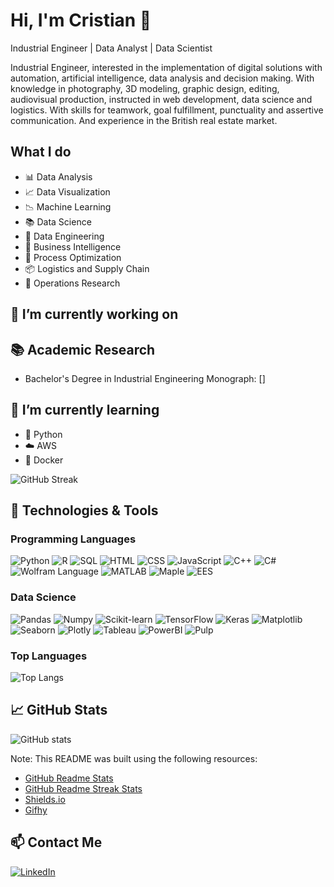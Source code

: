 # Hi, I'm Cristian 👋

Industrial Engineer | Data Analyst | Data Scientist

Industrial Engineer, interested in the implementation of digital solutions with automation, artificial intelligence, data analysis and decision making.
With knowledge in photography, 3D modeling, graphic design, editing, audiovisual production, instructed in web development, data science and logistics. With skills for teamwork, goal fulfillment, punctuality and assertive communication. And experience in the British real estate market.

## What I do

- 📊 Data Analysis
- 📈 Data Visualization
- 📉 Machine Learning
- 📚 Data Science
- 📝 Data Engineering
- 📌 Business Intelligence
- 📑 Process Optimization
- 📦 Logistics and Supply Chain
- 🎯 Operations Research

## 🔭 I’m currently working on

## 📚 Academic Research

- Bachelor's Degree in Industrial Engineering Monograph: []

## 🌱 I’m currently learning

- 🐍 Python
- ☁️ AWS
- 🐳 Docker

![GitHub Streak](https://github-readme-streak-stats.herokuapp.com/?user=CDMonsalveA)

## 🔧 Technologies & Tools

### Programming Languages

![Python](https://img.shields.io/badge/-Python-3776AB?style=flat-square&logo=python&logoColor=white)
![R](https://img.shields.io/badge/-R-276DC3?style=flat-square&logo=R&logoColor=white)
![SQL](https://img.shields.io/badge/-SQL-4479A1?style=flat-square&logo=MySQL&logoColor=white)
![HTML](https://img.shields.io/badge/-HTML-E34F26?style=flat-square&logo=HTML5&logoColor=white)
![CSS](https://img.shields.io/badge/-CSS-1572B6?style=flat-square&logo=CSS3&logoColor=white)
![JavaScript](https://img.shields.io/badge/-JavaScript-F7DF1E?style=flat-square&logo=JavaScript&logoColor=black)
![C++](https://img.shields.io/badge/-C++-00599C?style=flat-square&logo=C%2B%2B&logoColor=white)
![C#](https://img.shields.io/badge/-C%23-239120?style=flat-square&logo=C-Sharp&logoColor=white)
![Wolfram Language](https://img.shields.io/badge/-Wolfram%20Language-DD1100?style=flat-square&logo=Wolfram&logoColor=white)
![MATLAB](https://img.shields.io/badge/-MATLAB-0076A8?style=flat-square&logo=Mathworks&logoColor=white)
![Maple](https://img.shields.io/badge/-Maple-00599C?style=flat-square&logo=Maple&logoColor=white)
![EES](https://img.shields.io/badge/-EES-00599C?style=flat-square&logo=EES&logoColor=white)

### Data Science

![Pandas](https://img.shields.io/badge/-Pandas-150458?style=flat-square&logo=Pandas&logoColor=white)
![Numpy](https://img.shields.io/badge/-Numpy-013243?style=flat-square&logo=Numpy&logoColor=white)
![Scikit-learn](https://img.shields.io/badge/-Scikit%20Learn-F7931E?style=flat-square&logo=scikit-learn&logoColor=white)
![TensorFlow](https://img.shields.io/badge/-TensorFlow-FF6F00?style=flat-square&logo=TensorFlow&logoColor=white)
![Keras](https://img.shields.io/badge/-Keras-D00000?style=flat-square&logo=Keras&logoColor=white)
![Matplotlib](https://img.shields.io/badge/-Matplotlib-11557C?style=flat-square&logo=Matplotlib&logoColor=white)
![Seaborn](https://img.shields.io/badge/-Seaborn-00599C?style=flat-square&logo=Seaborn&logoColor=white)
![Plotly](https://img.shields.io/badge/-Plotly-3F4F75?style=flat-square&logo=Plotly&logoColor=white)
![Tableau](https://img.shields.io/badge/-Tableau-E97627?style=flat-square&logo=Tableau&logoColor=white)
![PowerBI](https://img.shields.io/badge/-Power%20BI-F2C811?style=flat-square&logo=Power-BI&logoColor=white)
![Pulp](https://img.shields.io/badge/-Pulp-00599C?style=flat-square&logo=Pulp&logoColor=white)

### Top Languages

![Top Langs](https://github-readme-stats.vercel.app/api/top-langs/?username=CDMonsalveA&layout=compact)

## 📈 GitHub Stats

![GitHub stats](https://github-readme-stats.vercel.app/api?username=CDMonsalveA&show_icons=true)

Note: This README was built using the following resources:

- [GitHub Readme Stats](https://github.com/anuraghazra/github-readme-stats)
- [GitHub Readme Streak Stats](https://github.com/DenverCoder1/github-readme-streak-stats)
- [Shields.io](https://shields.io/)
- [Gifhy](https://giphy.com/)

## 📫 Contact Me

[![LinkedIn](https://img.shields.io/badge/-LinkedIn-0077B5?style=flat&logo=LinkedIn&logoColor=white)](https://www.linkedin.com/in/cdmonsalvea/)

<!--
**CDMonsalveA/CDMonsalveA** is a ✨ _special_ ✨ repository because its `README.md` (this file) appears on your GitHub profile.

Here are some ideas to get you started:

- 🔭 I’m currently working on ...
- 🌱 I’m currently learning ...
- 👯 I’m looking to collaborate on ...
- 🤔 I’m looking for help with ...
- 💬 Ask me about ...
- 📫 How to reach me: ...
- 😄 Pronouns: ...
- ⚡ Fun fact: ...
-->
